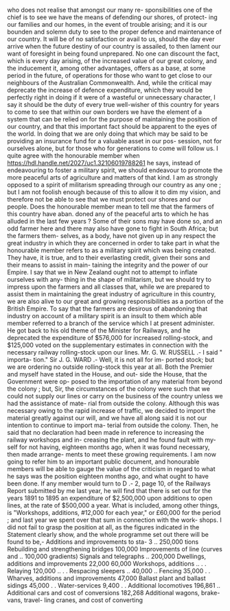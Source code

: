 who does not realise that amongst our many re- sponsibilities one of the chief is to see we have the means of defending our shores, of protect- ing our families and our homes, in the event of trouble arising; and it is our bounden and solemn duty to see to the proper defence and maintenance of our country. It will be of no satisfaction or avail to us, should the day ever arrive when the future destiny of our country is assailed, to then lament our want of foresight in being found unprepared. No one can discount the fact, which is every day arising, of the increased value of our great colony, and the inducement it, among other advantages, offers as a base, at some period in the future, of operations for those who want to get close to our neighbours of the Australian Commonwealth. And, while the critical may deprecate the increase of defence expenditure, which they would be perfectly right in doing if it were of a wasteful or unnecessary character, I say it should be the duty of every true well-wisher of this country for years to come to see that within our own borders we have the element of a system that can be relied on for the purpose of maintaining the position of our country, and that this important fact should be apparent to the eyes of the world. In doing that we are only doing that which may be said to be providing an insurance fund for a valuable asset in our pos- session, not for ourselves alone, but for those who for generations to come will follow us. I quite agree with the honourable member when https://hdl.handle.net/2027/uc1.32106019788261 he says, instead of endeavouring to foster a military spirit, we should endeavour to promote the more peaceful arts of agriculture and matters of that kind. I am as strongly opposed to a spirit of militarism spreading through our country as any one ; but I am not foolish enough because of this to allow it to dim my vision, and therefore not be able to see that we must protect our shores and our people. Does the honourable member mean to tell me that the farmers of this country have aban. doned any of the peaceful arts to which he has alluded in the last few years ? Some of their sons may have done so, and an odd farmer here and there may also have gone to fight in South Africa; but the farmers them- selves, as a body, have not given up in any respect the great industry in which they are concerned in order to take part in what the honourable member refers to as a military spirit which was being created. They have, it is true, and to their everlasting credit, given their sons and their means to assist in main- taining the integrity and the power of our Empire. I say that we in New Zealand ought not to attempt to inflate ourselves with any- thing in the shape of militarism, but we should try to impress upon the farmers and all classes that, while we are prepared to assist them in maintaining the great industry of agriculture in this country, we are also alive to our great and growing responsibilities as a portion of the British Empire. To say that the farmers are desirous of abandoning that industry on account of a military spirit is an insult to them which able member referred to a branch of the service which I at present administer. He got back to his old theme of the Minister for Railways, and he deprecated the expenditure of $576,000 for increased rolling-stock, and $125,000 voted on the supplementary estimates in connection with the necessary railway rolling-stock upon our lines. Mr. G. W. RUSSELL .- I said " importa- tion." Sir J. G. WARD .- Well, it is not all for im- ported stock; but we are ordering no outside rolling-stock this year at all. Both the Premier and myself have stated in the House, and out- side the House, that the Government were op- posed to the importation of any material from beyond the colony ; but, Sir, the circumstances of the colony were such that we could not supply our lines or carry on the business of the country unless we had the assistance of mate- rial from outside the colony. Although this was necessary owing to the rapid increase of traffic, we decided to import the material greatly against our will, and we have all along said it is not our intention to continue to import ma- terial from outside the colony. Then, he said that no declaration had been made in reference to increasing the railway workshops and in- creasing the plant, and he found fault with my- self for not having, eighteen months ago, when it was found necessary, then made arrange- ments to meet these growing requirements. I am now going to refer him to an important public document, and honourable members will be able to gauge the value of the criticism in regard to what he says was the position eighteen months ago, and what ought to have been done. If any member would turn to D .- 2, page 10, of the Railways Report submitted by me last year, he will find that there is set out for the years 1891 to 1895 an expenditure of $2,500,000 upon additions to open lines, at the rate of $500,000 a year. What is included, among other things, is "Workshops, additions, #12,000 for each year," or £60,000 for the period ; and last year we spent over that sum in connection with the work- shops. I did not fail to grasp the position at all, as the figures indicated in the Statement clearly show, and the whole programme set out there will be found to be,- Additions and improvements to sta- 3 .. 250,000 tions Rebuilding and strengthening bridges 100,000 Improvements of line (curves and .. 100,000 gradients) Signals and telegraphs .. 200,000 Dwellings, additions and improvements 22,000 60,000 Workshops, additions .. . . Relaying 120,000 .. . . Respacing sleepers .. 40,000 .. Fencing 35,000 . . Wharves, additions and improvements 47,000 Ballast plant and ballast sidings 45,000 . . Water-services 9,400 . . Additional locomotives 196,861 .. Additional cars and cost of conversions 182,268 Additional wagons, brake-vans, travel- ling cranes, and cost of converting 